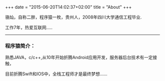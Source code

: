 +++
date = "2015-06-20T14:02:37+02:00"
title = "About"
+++

骆灿，自称二胖，程序猿一枚，贵州人，2008年四川大学通信工程毕业.

工作7年，热爱互联网.....

***

### 程序猿简介：

熟悉JAVA，c/c++,从10年开始折腾Android应用开发，服务器后台技术有一定接触，

目前折腾Swift和IOS中，全栈工程师才是最终梦想......